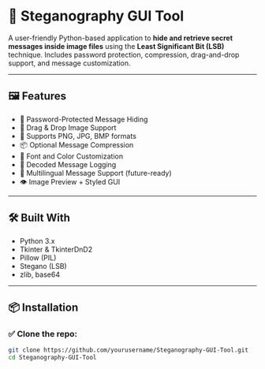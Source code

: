 # 🔐 Steganography GUI Tool

A user-friendly Python-based application to **hide and retrieve secret messages inside image files** using the **Least Significant Bit (LSB)** technique. Includes password protection, compression, drag-and-drop support, and message customization.

---

## 🖼 Features

- 🔐 Password-Protected Message Hiding
- 📂 Drag & Drop Image Support
- 📸 Supports PNG, JPG, BMP formats
- 📦 Optional Message Compression
- 🎨 Font and Color Customization
- 📜 Decoded Message Logging
- 💬 Multilingual Message Support (future-ready)
- 👁️ Image Preview + Styled GUI

---

## 🛠 Built With

- Python 3.x
- Tkinter & TkinterDnD2
- Pillow (PIL)
- Stegano (LSB)
- zlib, base64

---

## 📦 Installation

### ✅ Clone the repo:
```bash
git clone https://github.com/yourusername/Steganography-GUI-Tool.git
cd Steganography-GUI-Tool
